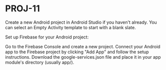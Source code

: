 # PROJ-11
Create a new Android project in Android Studio if you haven't already. You can select an Empty Activity template to start with a blank slate.

Set up Firebase for your Android project:

Go to the Firebase Console and create a new project.
Connect your Android app to the Firebase project by clicking "Add App" and follow the setup instructions.
Download the google-services.json file and place it in your app module's directory (usually app/).
